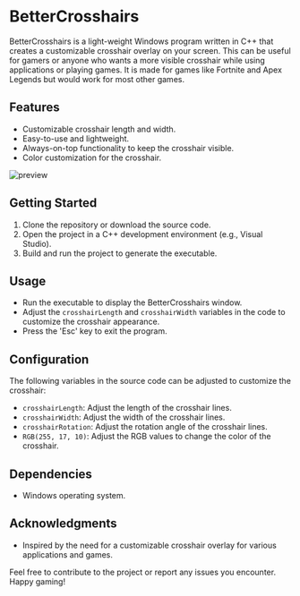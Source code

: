 # BetterCrosshairs

BetterCrosshairs is a light-weight Windows program written in C++ that creates a customizable crosshair overlay on your screen. This can be useful for gamers or anyone who wants a more visible crosshair while using applications or playing games. It is made for games like Fortnite and Apex Legends but would work for most other games.

## Features

- Customizable crosshair length and width.
- Easy-to-use and lightweight.
- Always-on-top functionality to keep the crosshair visible.
- Color customization for the crosshair.

![preview](https://i.imgur.com/s04g6XR.png)

## Getting Started

1. Clone the repository or download the source code.
2. Open the project in a C++ development environment (e.g., Visual Studio).
3. Build and run the project to generate the executable.

## Usage

- Run the executable to display the BetterCrosshairs window.
- Adjust the `crosshairLength` and `crosshairWidth` variables in the code to customize the crosshair appearance.
- Press the 'Esc' key to exit the program.

## Configuration

The following variables in the source code can be adjusted to customize the crosshair:

- `crosshairLength`: Adjust the length of the crosshair lines.
- `crosshairWidth`: Adjust the width of the crosshair lines.
- `crosshairRotation`: Adjust the rotation angle of the crosshair lines.
- `RGB(255, 17, 10)`: Adjust the RGB values to change the color of the crosshair.

## Dependencies

- Windows operating system.

## Acknowledgments

- Inspired by the need for a customizable crosshair overlay for various applications and games.

Feel free to contribute to the project or report any issues you encounter. Happy gaming!
